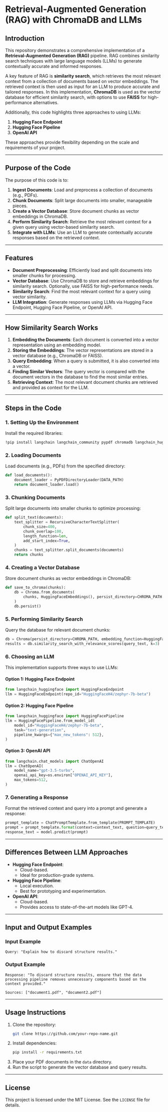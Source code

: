 # Retrieval-Augmented Generation (RAG) with ChromaDB and LLMs

## Introduction

This repository demonstrates a comprehensive implementation of a **Retrieval-Augmented Generation (RAG)** pipeline. RAG combines similarity search techniques with large language models (LLMs) to generate contextually accurate and informed responses.

A key feature of RAG is **similarity search**, which retrieves the most relevant context from a collection of documents based on vector embeddings. The retrieved context is then used as input for an LLM to produce accurate and tailored responses. In this implementation, **ChromaDB** is used as the vector database for efficient similarity search, with options to use **FAISS** for high-performance alternatives.

Additionally, this code highlights three approaches to using LLMs:
1. **Hugging Face Endpoint**
2. **Hugging Face Pipeline**
3. **OpenAI API**

These approaches provide flexibility depending on the scale and requirements of your project.

---

## Purpose of the Code

The purpose of this code is to:

1. **Ingest Documents**: Load and preprocess a collection of documents (e.g., PDFs).
2. **Chunk Documents**: Split large documents into smaller, manageable pieces.
3. **Create a Vector Database**: Store document chunks as vector embeddings in ChromaDB.
4. **Perform Similarity Search**: Retrieve the most relevant context for a given query using vector-based similarity search.
5. **Integrate with LLMs**: Use an LLM to generate contextually accurate responses based on the retrieved context.

---

## Features

- **Document Preprocessing**: Efficiently load and split documents into smaller chunks for processing.
- **Vector Database**: Use ChromaDB to store and retrieve embeddings for similarity search. Optionally, use FAISS for high-performance needs.
- **Similarity Search**: Find the most relevant context for a query using vector similarity.
- **LLM Integration**: Generate responses using LLMs via Hugging Face Endpoint, Hugging Face Pipeline, or OpenAI API.

---

## How Similarity Search Works

1. **Embedding the Documents**: Each document is converted into a vector representation using an embedding model.
2. **Storing the Embeddings**: The vector representations are stored in a vector database (e.g., ChromaDB or FAISS).
3. **Query Embedding**: When a query is submitted, it is also converted into a vector.
4. **Finding Similar Vectors**: The query vector is compared with the document vectors in the database to find the most similar entries.
5. **Retrieving Context**: The most relevant document chunks are retrieved and provided as context for the LLM.

---

## Steps in the Code

### 1. Setting Up the Environment
Install the required libraries:

```bash
!pip install langchain langchain_community pypdf chromadb langchain_huggingface openai tiktoken huggingface_hub accelerate
```

### 2. Loading Documents

Load documents (e.g., PDFs) from the specified directory:

```python
def load_documents():
    document_loader = PyPDFDirectoryLoader(DATA_PATH)
    return document_loader.load()
```

### 3. Chunking Documents

Split large documents into smaller chunks to optimize processing:

```python
def split_text(documents):
    text_splitter = RecursiveCharacterTextSplitter(
        chunk_size=400,
        chunk_overlap=100,
        length_function=len,
        add_start_index=True,
    )
    chunks = text_splitter.split_documents(documents)
    return chunks
```

### 4. Creating a Vector Database

Store document chunks as vector embeddings in ChromaDB:

```python
def save_to_chroma(chunks):
    db = Chroma.from_documents(
        chunks, HuggingFaceEmbeddings(), persist_directory=CHROMA_PATH
    )
    db.persist()
```

### 5. Performing Similarity Search

Query the database for relevant document chunks:

```python
db = Chroma(persist_directory=CHROMA_PATH, embedding_function=HuggingFaceEmbeddings())
results = db.similarity_search_with_relevance_scores(query_text, k=3)
```

### 6. Choosing an LLM

This implementation supports three ways to use LLMs:

#### **Option 1: Hugging Face Endpoint**
```python
from langchain_huggingface import HuggingFaceEndpoint
llm = HuggingFaceEndpoint(repo_id="HuggingFaceH4/zephyr-7b-beta")
```

#### **Option 2: Hugging Face Pipeline**
```python
from langchain_huggingface import HuggingFacePipeline
llm = HuggingFacePipeline.from_model_id(
    model_id="HuggingFaceH4/zephyr-7b-beta",
    task="text-generation",
    pipeline_kwargs={"max_new_tokens": 512},
)
```

#### **Option 3: OpenAI API**
```python
from langchain.chat_models import ChatOpenAI
llm = ChatOpenAI(
    model_name="gpt-3.5-turbo",
    openai_api_key=os.environ["OPENAI_API_KEY"],
    max_tokens=512,
)
```

### 7. Generating a Response

Format the retrieved context and query into a prompt and generate a response:

```python
prompt_template = ChatPromptTemplate.from_template(PROMPT_TEMPLATE)
prompt = prompt_template.format(context=context_text, question=query_text)
response_text = model.predict(prompt)
```

---

## Differences Between LLM Approaches

- **Hugging Face Endpoint**:
  - Cloud-based.
  - Ideal for production-grade systems.
- **Hugging Face Pipeline**:
  - Local execution.
  - Best for prototyping and experimentation.
- **OpenAI API**:
  - Cloud-based.
  - Provides access to state-of-the-art models like GPT-4.

---

## Input and Output Examples

### Input Example
```plaintext
Query: "Explain how to discard structure results."
```

### Output Example
```plaintext
Response: "To discard structure results, ensure that the data processing pipeline removes unnecessary components based on the context provided."

Sources: ["document1.pdf", "document2.pdf"]
```

---

## Usage Instructions

1. Clone the repository:
   ```bash
   git clone https://github.com/your-repo-name.git
   ```
2. Install dependencies:
   ```bash
   pip install -r requirements.txt
   ```
3. Place your PDF documents in the `data` directory.
4. Run the script to generate the vector database and query results.

---

## License

This project is licensed under the MIT License. See the `LICENSE` file for details.

